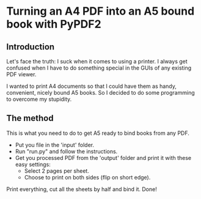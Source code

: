 # Turning an A4 PDF into an A5 bound book with PyPDF2

## Introduction
Let's face the truth: I suck when it comes to using a printer. I always get confused when I have to do something special in the GUIs of any existing PDF viewer.

I wanted to print A4 documents so that I could have them as handy, convenient, nicely bound A5 books. So I decided to do some programming to overcome my stupidity.

## The method
This is what you need to do to get A5 ready to bind books from any PDF.
- Put you file in the 'input' folder.
- Run "run.py" and follow the instructions.
- Get you processed PDF from the 'output' folder and print it with these easy settings:
    - Select 2 pages per sheet.
    - Choose to print on both sides (flip on short edge).

Print everything, cut all the sheets by half and bind it. Done!
